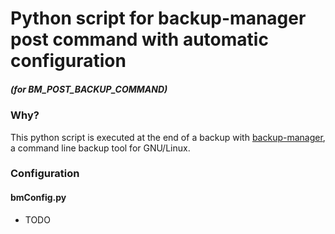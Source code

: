 # Python script for backup-manager post command with automatic configuration
##### (for BM_POST_BACKUP_COMMAND) 

### Why?

This python script is executed at the end of a backup with [backup-manager](https://github.com/sukria/Backup-Manager), a command line backup tool for GNU/Linux.

### Configuration

#### bmConfig.py

* TODO
